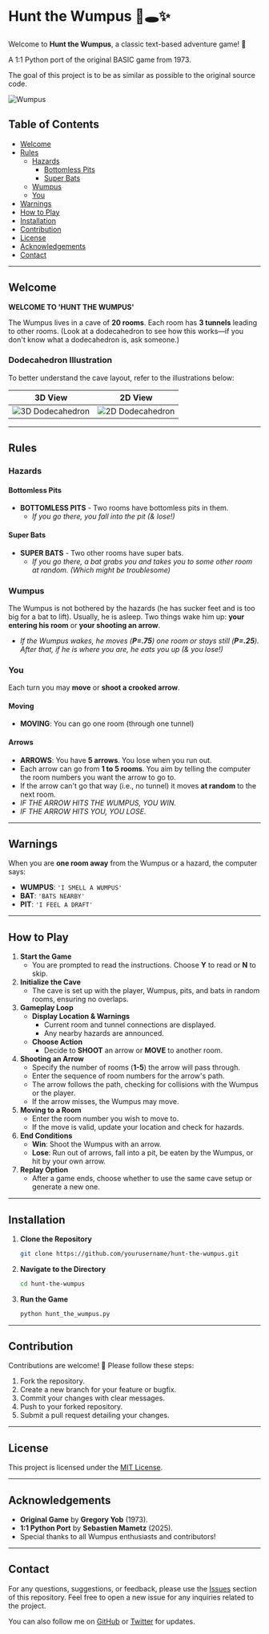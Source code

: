 # Hunt the Wumpus 🐺🕳️✨

Welcome to **Hunt the Wumpus**, a classic text-based adventure game! 🏰

A 1:1 Python port of the original BASIC game from 1973.

The goal of this project is to be as similar as possible to the original source code.

![Wumpus](https://upload.wikimedia.org/wikipedia/commons/thumb/3/3b/Wumpus.svg/langfr-128px-Wumpus.svg.png)

## Table of Contents

- [Welcome](#welcome)
- [Rules](#rules)
  - [Hazards](#hazards)
    - [Bottomless Pits](#bottomless-pits)
    - [Super Bats](#super-bats)
  - [Wumpus](#wumpus)
  - [You](#you)
- [Warnings](#warnings)
- [How to Play](#how-to-play)
- [Installation](#installation)
- [Contribution](#contribution)
- [License](#license)
- [Acknowledgements](#acknowledgements)
- [Contact](#contact)

---

## Welcome

**WELCOME TO 'HUNT THE WUMPUS'**

The Wumpus lives in a cave of **20 rooms**. Each room has **3 tunnels** leading to other rooms. (Look at a dodecahedron to see how this works—if you don't know what a dodecahedron is, ask someone.)

### Dodecahedron Illustration

To better understand the cave layout, refer to the illustrations below:

| 3D View | 2D View |
|---------|---------|
| ![3D Dodecahedron](https://upload.wikimedia.org/wikipedia/commons/thumb/4/4d/Hunt_the_Wumpus_map_3d.svg/152px-Hunt_the_Wumpus_map_3d.svg.png) | ![2D Dodecahedron](https://upload.wikimedia.org/wikipedia/commons/thumb/2/2e/Hunt_the_Wumpus_map.svg/152px-Hunt_the_Wumpus_map.svg.png) |

---

## Rules

### Hazards

#### Bottomless Pits

- **BOTTOMLESS PITS** - Two rooms have bottomless pits in them.
  - *If you go there, you fall into the pit (& lose!)*

#### Super Bats

- **SUPER BATS** - Two other rooms have super bats.
  - *If you go there, a bat grabs you and takes you to some other room at random. (Which might be troublesome)*

### Wumpus

The Wumpus is not bothered by the hazards (he has sucker feet and is too big for a bat to lift). Usually, he is asleep. Two things wake him up: **your entering his room** or **your shooting an arrow**.

- *If the Wumpus wakes, he moves (**P=.75**) one room or stays still (**P=.25**). After that, if he is where you are, he eats you up (& you lose!)*

### You

Each turn you may **move** or **shoot a crooked arrow**.

#### Moving

- **MOVING**: You can go one room (through one tunnel)

#### Arrows

- **ARROWS**: You have **5 arrows**. You lose when you run out.
- Each arrow can go from **1 to 5 rooms**. You aim by telling the computer the room numbers you want the arrow to go to.
- If the arrow can't go that way (i.e., no tunnel) it moves **at random** to the next room.
- *IF THE ARROW HITS THE WUMPUS, YOU WIN.*
- *IF THE ARROW HITS YOU, YOU LOSE.*

---

## Warnings

When you are **one room away** from the Wumpus or a hazard, the computer says:

- **WUMPUS**: `'I SMELL A WUMPUS'`
- **BAT**: `'BATS NEARBY'`
- **PIT**: `'I FEEL A DRAFT'`

---

## How to Play

1. **Start the Game**
   - You are prompted to read the instructions. Choose **Y** to read or **N** to skip.
2. **Initialize the Cave**
   - The cave is set up with the player, Wumpus, pits, and bats in random rooms, ensuring no overlaps.
3. **Gameplay Loop**
   - **Display Location & Warnings**
     - Current room and tunnel connections are displayed.
     - Any nearby hazards are announced.
   - **Choose Action**
     - Decide to **SHOOT** an arrow or **MOVE** to another room.
4. **Shooting an Arrow**
   - Specify the number of rooms (**1-5**) the arrow will pass through.
   - Enter the sequence of room numbers for the arrow's path.
   - The arrow follows the path, checking for collisions with the Wumpus or the player.
   - If the arrow misses, the Wumpus may move.
5. **Moving to a Room**
   - Enter the room number you wish to move to.
   - If the move is valid, update your location and check for hazards.
6. **End Conditions**
   - **Win**: Shoot the Wumpus with an arrow.
   - **Lose**: Run out of arrows, fall into a pit, be eaten by the Wumpus, or hit by your own arrow.
7. **Replay Option**
   - After a game ends, choose whether to use the same cave setup or generate a new one.

---

## Installation

1. **Clone the Repository**
    ```bash
    git clone https://github.com/yourusername/hunt-the-wumpus.git
    ```
2. **Navigate to the Directory**
    ```bash
    cd hunt-the-wumpus
    ```
3. **Run the Game**
    ```bash
    python hunt_the_wumpus.py
    ```

---

## Contribution

Contributions are welcome! 🎉 Please follow these steps:

1. Fork the repository.
2. Create a new branch for your feature or bugfix.
3. Commit your changes with clear messages.
4. Push to your forked repository.
5. Submit a pull request detailing your changes.

---

## License

This project is licensed under the [MIT License](LICENSE).

---

## Acknowledgements

- **Original Game** by **Gregory Yob** (1973).
- **1:1 Python Port** by **Sebastien Mametz** (2025).
- Special thanks to all Wumpus enthusiasts and contributors!

---

## Contact

For any questions, suggestions, or feedback, please use the [Issues](https://github.com/yourusername/hunt-the-wumpus/issues) section of this repository. Feel free to open a new issue for any inquiries related to the project.

You can also follow me on [GitHub](https://github.com/yourusername) or [Twitter](https://twitter.com/votretwitter) for updates.
